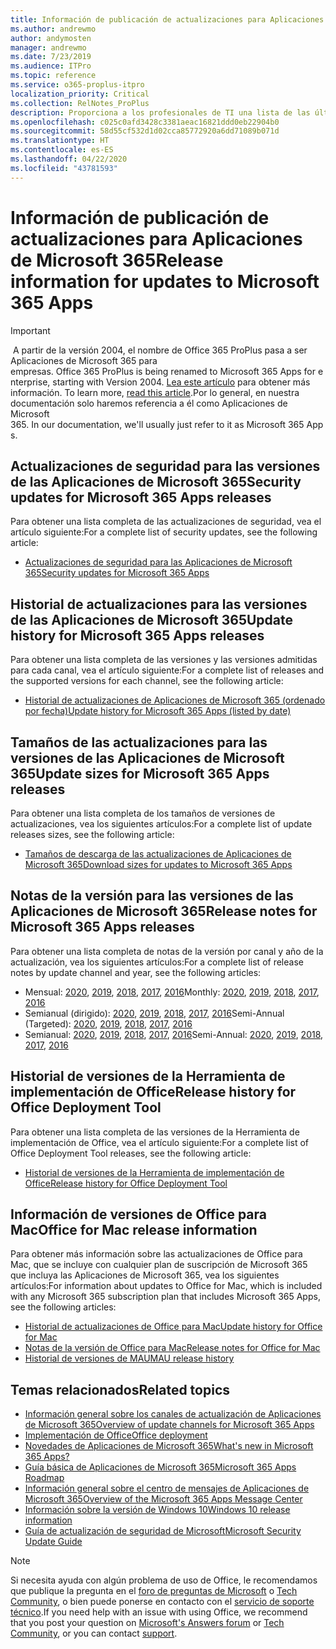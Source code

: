 ```yaml
---
title: Información de publicación de actualizaciones para Aplicaciones de Microsoft 365
ms.author: andrewmo
author: andymosten
manager: andrewmo
ms.date: 7/23/2019
ms.audience: ITPro
ms.topic: reference
ms.service: o365-proplus-itpro
localization_priority: Critical
ms.collection: RelNotes_ProPlus
description: Proporciona a los profesionales de TI una lista de las últimas versiones de las Aplicaciones de Microsoft 365 para cada canal de actualización y vínculos a notas de la versión y el historial de actualizaciones.
ms.openlocfilehash: c025c0afd3428c3381aeac16821ddd0eb22904b0
ms.sourcegitcommit: 58d55cf532d1d02cca85772920a6dd71089b071d
ms.translationtype: HT
ms.contentlocale: es-ES
ms.lasthandoff: 04/22/2020
ms.locfileid: "43781593"
---
```

# <a name="release-information-for-updates-to-microsoft-365-apps"></a><span data-ttu-id="0036a-103">Información de publicación de actualizaciones para Aplicaciones de Microsoft 365</span><span class="sxs-lookup"><span data-stu-id="0036a-103">Release information for updates to Microsoft 365 Apps</span></span>


> [!IMPORTANT]
><span data-ttu-id="0036a-104"> A partir de la versión 2004, el nombre de Office 365 ProPlus pasa a ser Aplicaciones de Microsoft 365 para empresas.</span><span class="sxs-lookup"><span data-stu-id="0036a-104"> Office 365 ProPlus is being renamed to Microsoft 365 Apps for enterprise, starting with Version 2004.</span></span><span data-ttu-id="0036a-105"> [Lea este artículo](https://go.microsoft.com/fwlink/p/?linkid=2123420) para obtener más información.</span><span class="sxs-lookup"><span data-stu-id="0036a-105"> To learn more, [read this article](https://go.microsoft.com/fwlink/p/?linkid=2123420).</span></span><span data-ttu-id="0036a-106">Por lo general, en nuestra documentación solo haremos referencia a él como Aplicaciones de Microsoft 365.</span><span class="sxs-lookup"><span data-stu-id="0036a-106"> In our documentation, we'll usually just refer to it as Microsoft 365 Apps.</span></span>


## <a name="security-updates-for-microsoft-365-apps-releases"></a><span data-ttu-id="0036a-107">Actualizaciones de seguridad para las versiones de las Aplicaciones de Microsoft 365</span><span class="sxs-lookup"><span data-stu-id="0036a-107">Security updates for Microsoft 365 Apps releases</span></span>

<span data-ttu-id="0036a-108">Para obtener una lista completa de las actualizaciones de seguridad, vea el artículo siguiente:</span><span class="sxs-lookup"><span data-stu-id="0036a-108">For a complete list of security updates, see the following article:</span></span>
 - [<span data-ttu-id="0036a-109">Actualizaciones de seguridad para las Aplicaciones de Microsoft 365</span><span class="sxs-lookup"><span data-stu-id="0036a-109">Security updates for Microsoft 365 Apps</span></span>](office365-proplus-security-updates.md)


## <a name="update-history-for-microsoft-365-apps-releases"></a><span data-ttu-id="0036a-110">Historial de actualizaciones para las versiones de las Aplicaciones de Microsoft 365</span><span class="sxs-lookup"><span data-stu-id="0036a-110">Update history for Microsoft 365 Apps releases</span></span>

<span data-ttu-id="0036a-111">Para obtener una lista completa de las versiones y las versiones admitidas para cada canal, vea el artículo siguiente:</span><span class="sxs-lookup"><span data-stu-id="0036a-111">For a complete list of releases and the supported versions for each channel, see the following article:</span></span>
 - [<span data-ttu-id="0036a-112">Historial de actualizaciones de Aplicaciones de Microsoft 365 (ordenado por fecha)</span><span class="sxs-lookup"><span data-stu-id="0036a-112">Update history for Microsoft 365 Apps (listed by date)</span></span>](update-history-office365-proplus-by-date.md)


 ## <a name="update-sizes-for-microsoft-365-apps-releases"></a><span data-ttu-id="0036a-113">Tamaños de las actualizaciones para las versiones de las Aplicaciones de Microsoft 365</span><span class="sxs-lookup"><span data-stu-id="0036a-113">Update sizes for Microsoft 365 Apps releases</span></span>

<span data-ttu-id="0036a-114">Para obtener una lista completa de los tamaños de versiones de actualizaciones, vea los siguientes artículos:</span><span class="sxs-lookup"><span data-stu-id="0036a-114">For a complete list of update releases sizes, see the following article:</span></span>
 - [<span data-ttu-id="0036a-115">Tamaños de descarga de las actualizaciones de Aplicaciones de Microsoft 365</span><span class="sxs-lookup"><span data-stu-id="0036a-115">Download sizes for updates to Microsoft 365 Apps</span></span>](download-sizes-office365-proplus-updates.md)

## <a name="release-notes-for-microsoft-365-apps-releases"></a><span data-ttu-id="0036a-116">Notas de la versión para las versiones de las Aplicaciones de Microsoft 365</span><span class="sxs-lookup"><span data-stu-id="0036a-116">Release notes for Microsoft 365 Apps releases</span></span>

<span data-ttu-id="0036a-117">Para obtener una lista completa de notas de la versión por canal y año de la actualización, vea los siguientes artículos:</span><span class="sxs-lookup"><span data-stu-id="0036a-117">For a complete list of release notes by update channel and year, see the following articles:</span></span>
 - <span data-ttu-id="0036a-118">Mensual: [2020](monthly-channel-2020.md), [2019](monthly-channel-2019.md), [2018](monthly-channel-2018.md), [2017](monthly-channel-2017.md), [2016](monthly-channel-2016.md)</span><span class="sxs-lookup"><span data-stu-id="0036a-118">Monthly: [2020](monthly-channel-2020.md), [2019](monthly-channel-2019.md), [2018](monthly-channel-2018.md), [2017](monthly-channel-2017.md), [2016](monthly-channel-2016.md)</span></span>
 - <span data-ttu-id="0036a-119">Semianual (dirigido): [2020](semi-annual-channel-targeted-2020.md), [2019](semi-annual-channel-targeted-2019.md), [2018](semi-annual-channel-targeted-2018.md), [2017](semi-annual-channel-targeted-2017.md), [2016](semi-annual-channel-targeted-2016.md)</span><span class="sxs-lookup"><span data-stu-id="0036a-119">Semi-Annual (Targeted): [2020](semi-annual-channel-targeted-2020.md), [2019](semi-annual-channel-targeted-2019.md), [2018](semi-annual-channel-targeted-2018.md), [2017](semi-annual-channel-targeted-2017.md), [2016](semi-annual-channel-targeted-2016.md)</span></span>
 - <span data-ttu-id="0036a-120">Semianual: [2020](semi-annual-channel-2020.md), [2019](semi-annual-channel-2019.md), [2018](semi-annual-channel-2018.md), [2017](semi-annual-channel-2017.md), [2016](semi-annual-channel-2016.md)</span><span class="sxs-lookup"><span data-stu-id="0036a-120">Semi-Annual: [2020](semi-annual-channel-2020.md), [2019](semi-annual-channel-2019.md), [2018](semi-annual-channel-2018.md), [2017](semi-annual-channel-2017.md), [2016](semi-annual-channel-2016.md)</span></span>

 ## <a name="release-history-for-office-deployment-tool"></a><span data-ttu-id="0036a-121">Historial de versiones de la Herramienta de implementación de Office</span><span class="sxs-lookup"><span data-stu-id="0036a-121">Release history for Office Deployment Tool</span></span>
 <span data-ttu-id="0036a-122">Para obtener una lista completa de las versiones de la Herramienta de implementación de Office, vea el artículo siguiente:</span><span class="sxs-lookup"><span data-stu-id="0036a-122">For a complete list of Office Deployment Tool releases, see the following article:</span></span>
 - [<span data-ttu-id="0036a-123">Historial de versiones de la Herramienta de implementación de Office</span><span class="sxs-lookup"><span data-stu-id="0036a-123">Release history for Office Deployment Tool</span></span>](ODT-release-history.md)

## <a name="office-for-mac-release-information"></a><span data-ttu-id="0036a-124">Información de versiones de Office para Mac</span><span class="sxs-lookup"><span data-stu-id="0036a-124">Office for Mac release information</span></span>

<span data-ttu-id="0036a-125">Para obtener más información sobre las actualizaciones de Office para Mac, que se incluye con cualquier plan de suscripción de Microsoft 365 que incluya las Aplicaciones de Microsoft 365, vea los siguientes artículos:</span><span class="sxs-lookup"><span data-stu-id="0036a-125">For information about updates to Office for Mac, which is included with any Microsoft 365 subscription plan that includes Microsoft 365 Apps, see the following articles:</span></span>
 - [<span data-ttu-id="0036a-126">Historial de actualizaciones de Office para Mac</span><span class="sxs-lookup"><span data-stu-id="0036a-126">Update history for Office for Mac</span></span>](update-history-office-for-mac.md)
 - [<span data-ttu-id="0036a-127">Notas de la versión de Office para Mac</span><span class="sxs-lookup"><span data-stu-id="0036a-127">Release notes for Office for Mac</span></span>](release-notes-office-for-mac.md)
 - [<span data-ttu-id="0036a-128">Historial de versiones de MAU</span><span class="sxs-lookup"><span data-stu-id="0036a-128">MAU release history</span></span>](release-history-microsoft-autoupdate.md)


## <a name="related-topics"></a><span data-ttu-id="0036a-129">Temas relacionados</span><span class="sxs-lookup"><span data-stu-id="0036a-129">Related topics</span></span>

- [<span data-ttu-id="0036a-130">Información general sobre los canales de actualización de Aplicaciones de Microsoft 365</span><span class="sxs-lookup"><span data-stu-id="0036a-130">Overview of update channels for Microsoft 365 Apps</span></span>](https://docs.microsoft.com/deployoffice/overview-of-update-channels-for-office-365-proplus)
- [<span data-ttu-id="0036a-131">Implementación de Office</span><span class="sxs-lookup"><span data-stu-id="0036a-131">Office deployment</span></span>](https://docs.microsoft.com/deployoffice/)
- [<span data-ttu-id="0036a-132">Novedades de Aplicaciones de Microsoft 365</span><span class="sxs-lookup"><span data-stu-id="0036a-132">What's new in Microsoft 365 Apps?</span></span>](https://support.office.com/article/95c8d81d-08ba-42c1-914f-bca4603e1426)
- [<span data-ttu-id="0036a-133">Guía básica de Aplicaciones de Microsoft 365</span><span class="sxs-lookup"><span data-stu-id="0036a-133">Microsoft 365 Apps Roadmap</span></span>](https://products.office.com/business/office-365-roadmap)
- [<span data-ttu-id="0036a-134">Información general sobre el centro de mensajes de Aplicaciones de Microsoft 365</span><span class="sxs-lookup"><span data-stu-id="0036a-134">Overview of the Microsoft 365 Apps Message Center</span></span>](https://support.office.com/article/38fb3333-bfcc-4340-a37b-deda509c2093)
- [<span data-ttu-id="0036a-135">Información sobre la versión de Windows 10</span><span class="sxs-lookup"><span data-stu-id="0036a-135">Windows 10 release information</span></span>](https://www.microsoft.com/itpro/windows-10/release-information)
- [<span data-ttu-id="0036a-136">Guía de actualización de seguridad de Microsoft</span><span class="sxs-lookup"><span data-stu-id="0036a-136">Microsoft Security Update Guide</span></span>](https://portal.msrc.microsoft.com/)

> [!NOTE]
> <span data-ttu-id="0036a-137">Si necesita ayuda con algún problema de uso de Office, le recomendamos que publique la pregunta en el [foro de preguntas de Microsoft](https://answers.microsoft.com/) o [Tech Community](https://techcommunity.microsoft.com/), o bien puede ponerse en contacto con el [servicio de soporte técnico](https://support.microsoft.com/contactus).</span><span class="sxs-lookup"><span data-stu-id="0036a-137">If you need help with an issue with using Office, we recommend that you post your question on [Microsoft's Answers forum](https://answers.microsoft.com/) or [Tech Community](https://techcommunity.microsoft.com/), or you can contact [support](https://support.microsoft.com/contactus).</span></span>
